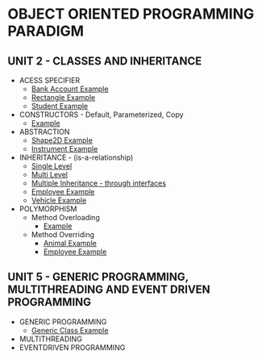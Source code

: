 # OBJECT ORIENTED PROGRAMMING PARADIGM 
## UNIT 2 - CLASSES AND INHERITANCE
- ACESS SPECIFIER
  - [Bank Account Example](Access-Specifiers/BankAccount.java)
  - [Rectangle Example](Access-Specifiers/Rectangle.java)
  - [Student Example](Access-Specifiers/Student.java)
- CONSTRUCTORS - Default, Parameterized, Copy
  - [Example](Constructors.java)
- ABSTRACTION
  - [Shape2D Example](Abstraction/Shape2D.java)
  - [Instrument Example](Abstraction/Instrument.java)
- INHERITANCE - (is-a-relationship)
  - [Single Level](Inheritance/Single-Level.java)
  - [Multi Level](Inheritance/Multi-Level.java)
  - [Multiple Inheritance - through interfaces](Inheritance/Multiple-Inheritance.java)
  - [Employee Example](Inheritance/Employee.java)
  - [Vehicle Example](Inheritance/Vehicle.java)
- POLYMORPHISM
  - Method Overloading
    - [Example](Polymorphism/Overloading.java)
  - Method Overriding
      - [Animal Example](Polymorphism/Animal.java)
      - [Employee Example](Polymorphism/Employee.java)
## UNIT 5 - GENERIC PROGRAMMING, MULTITHREADING AND EVENT DRIVEN PROGRAMMING
- GENERIC PROGRAMMING
  - [Generic Class Example](UNIT-5/GenericClass-Example.java)
- MULTITHREADING
- EVENTDRIVEN PROGRAMMING
  

